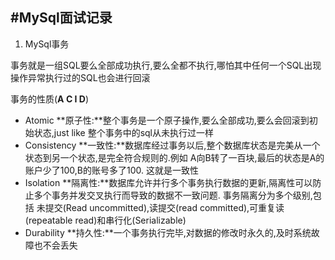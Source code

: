 #MySql面试记录
----

1. MySql事务

  事务就是一组SQL要么全部成功执行,要么全都不执行,哪怕其中任何一个SQL出现操作异常执行过的SQL也会进行回滚
  
  事务的性质(**A C I D**)
  - Atomic **原子性:**整个事务是一个原子操作,要么全部成功,要么会回滚到初始状态,just like 整个事务中的sql从未执行过一样
  - Consistency **一致性:**数据库经过事务以后,整个数据库状态是完美从一个状态到另一个状态,是完全符合规则的.例如 A向B转了一百块,最后的状态是A的账户少了100,B的账号多了100. 这就是一致性
  - Isolation **隔离性:**数据库允许并行多个事务执行数据的更新,隔离性可以防止多个事务并发交叉执行而导致的数据不一致问题. 事务隔离分为多个级别,包括 未提交(Read uncommitted),读提交(read committed),可重复读(repeatable read)和串行化(Serializable)
  - Durability **持久性:**一个事务执行完毕,对数据的修改时永久的,及时系统故障也不会丢失
